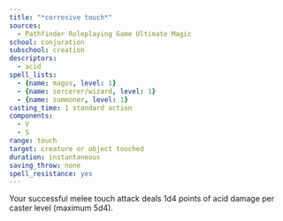 ```yaml
---
title: "*corrosive touch*"
sources:
  - Pathfinder Roleplaying Game Ultimate Magic
school: conjuration
subschool: creation
descriptors:
  - acid
spell_lists:
  - {name: magus, level: 1}
  - {name: sorcerer/wizard, level: 1}
  - {name: summoner, level: 1}
casting_time: 1 standard action
components:
  - V
  - S
range: touch
target: creature or object touched
duration: instantaneous
saving_throw: none
spell_resistance: yes
---
```


Your successful melee touch attack deals 1d4 points of acid damage per caster level (maximum 5d4).

